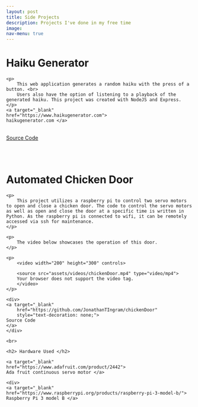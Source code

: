 ```yaml
---
layout: post
title: Side Projects
description: Projects I've done in my free time
image: 
nav-menu: true
---
```


<div>
    <h1> Haiku Generator </h1>


    <p>
        This web application generates a random haiku with the press of a button. <br>
        Users also have the option of listening to a playback of the generated haiku. This project was created with NodeJS and Express.
    </p>
    <a target="_blank" 
    href="https://www.haikugenerator.com"> 
    haikugenerator.com </a>
</div>
<br>
<div>
<a target="_blank"
    href="https://github.com/JonathanTIngram/HaikuGenerator"
    >
Source Code
</a>
</div>

<br><br>

<div>
    <h1> Automated Chicken Door</h1>

    <p>
        This project utilizes a raspberry pi to control two servo motors to open and close a chicken door. The code to control the servo motors as well as open and close the door at a specific time is written in Python. As the raspberry pi is connected to wifi, it can be remotely accessed via ssh for maintenance.
    </p>

    <p>
        The video below showcases the operation of this door.
    </p>

    <p>
        <video width="200" height="300" controls>

        <source src="assets/videos/chickenDoor.mp4" type="video/mp4">
        Your browser does not support the video tag.
        </video>
    </p>

    <div>
    <a target="_blank"
        href="https://github.com/JonathanTIngram/chickenDoor"
        style="text-decoration: none;">
    Source Code
    </a>
    </div>

    <br>

    <h2> Hardware Used </h2>

    <a target="_blank" 
    href="https://www.adafruit.com/product/2442"> 
    Ada fruit continuous servo motor </a>

    <div>
    <a target="_blank"
    href="https://www.raspberrypi.org/products/raspberry-pi-3-model-b/"> 
    Raspberry Pi 3 model B </a>
</div>
</div>



